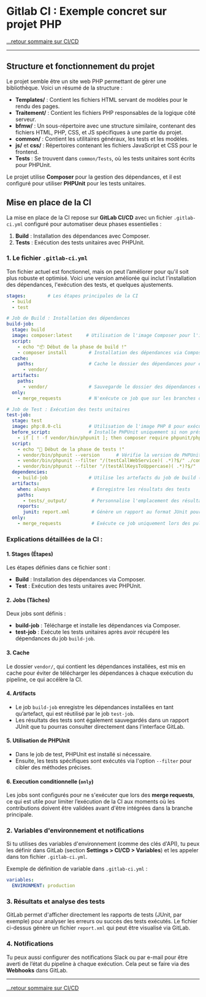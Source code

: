 # Gitlab CI : Exemple concret sur projet PHP

[...retour sommaire sur CI/CD](../menu.md)

---

## Structure et fonctionnement du projet

Le projet semble être un site web PHP permettant de gérer une bibliothèque. Voici un résumé de la structure :

- **Templates/** : Contient les fichiers HTML servant de modèles pour le rendu des pages.
- **Traitement/** : Contient les fichiers PHP responsables de la logique côté serveur.
- **bfmw/** : Un sous-répertoire avec une structure similaire, contenant des fichiers HTML, PHP, CSS, et JS spécifiques à une partie du projet.
- **common/** : Contient les utilitaires généraux, les tests et les modèles.
- **js/** et **css/** : Répertoires contenant les fichiers JavaScript et CSS pour le frontend.
- **Tests** : Se trouvent dans `common/Tests`, où les tests unitaires sont écrits pour PHPUnit.

Le projet utilise **Composer** pour la gestion des dépendances, et il est configuré pour utiliser **PHPUnit** pour les tests unitaires.

## Mise en place de la CI

La mise en place de la CI repose sur **GitLab CI/CD** avec un fichier `.gitlab-ci.yml` configuré pour automatiser deux phases essentielles :
1. **Build** : Installation des dépendances avec Composer.
2. **Tests** : Exécution des tests unitaires avec PHPUnit.

### 1. Le fichier `.gitlab-ci.yml`

Ton fichier actuel est fonctionnel, mais on peut l’améliorer pour qu'il soit plus robuste et optimisé. Voici une version améliorée qui inclut l'installation des dépendances, l'exécution des tests, et quelques ajustements.

```yaml
stages:        # Les étapes principales de la CI
  - build
  - test

# Job de Build : Installation des dépendances
build-job:
  stage: build
  image: composer:latest     # Utilisation de l'image Composer pour l'installation des dépendances
  script:
    - echo "📦 Début de la phase de build !"
    - composer install        # Installation des dépendances via Composer
  cache:
    paths:                    # Cache le dossier des dépendances pour éviter de les re-télécharger
      - vendor/
  artifacts:
    paths:
      - vendor/               # Sauvegarde le dossier des dépendances en tant qu'artefact pour le réutiliser dans d'autres jobs
  only:
    - merge_requests          # N'exécute ce job que sur les branches des pull/merge requests

# Job de Test : Exécution des tests unitaires
test-job:
  stage: test
  image: php:8.0-cli          # Utilisation de l'image PHP 8 pour exécuter les tests
  before_script:              # Installe PHPUnit uniquement si non présent
    - if [ ! -f vendor/bin/phpunit ]; then composer require phpunit/phpunit --dev; fi
  script:
    - echo "🧪 Début de la phase de tests !"
    - vendor/bin/phpunit --version      # Vérifie la version de PHPUnit
    - vendor/bin/phpunit --filter "/(testCallWebService)( .*)?$/" ./common/Tests/WS_UtilTest.php
    - vendor/bin/phpunit --filter "/(testAllKeysToUppercase)( .*)?$/" ./common/Tests/WS_UtilTest.php
  dependencies:
    - build-job               # Utilise les artefacts du job de build (le dossier `vendor/`)
  artifacts:
    when: always               # Enregistre les résultats des tests
    paths:
      - tests/_output/         # Personnalise l'emplacement des résultats
    reports:
      junit: report.xml        # Génère un rapport au format JUnit pour les résultats des tests
  only:
    - merge_requests           # Exécute ce job uniquement lors des pull/merge requests

```

### Explications détaillées de la CI :

#### 1. **Stages (Étapes)**
Les étapes définies dans ce fichier sont :
- **Build** : Installation des dépendances via Composer.
- **Test** : Exécution des tests unitaires avec PHPUnit.

#### 2. **Jobs (Tâches)**
Deux jobs sont définis : 
- **build-job** : Télécharge et installe les dépendances via Composer.
- **test-job** : Exécute les tests unitaires après avoir récupéré les dépendances du job `build-job`.

#### 3. **Cache**
Le dossier `vendor/`, qui contient les dépendances installées, est mis en cache pour éviter de télécharger les dépendances à chaque exécution du pipeline, ce qui accélère la CI.

#### 4. **Artifacts**
- Le job `build-job` enregistre les dépendances installées en tant qu’artefact, qui est réutilisé par le job `test-job`.
- Les résultats des tests sont également sauvegardés dans un rapport JUnit que tu pourras consulter directement dans l'interface GitLab.

#### 5. **Utilisation de PHPUnit**
- Dans le job de test, PHPUnit est installé si nécessaire.
- Ensuite, les tests spécifiques sont exécutés via l'option `--filter` pour cibler des méthodes précises.

#### 6. **Execution conditionnelle (`only`)**
Les jobs sont configurés pour ne s'exécuter que lors des **merge requests**, ce qui est utile pour limiter l’exécution de la CI aux moments où les contributions doivent être validées avant d'être intégrées dans la branche principale.

### 2. Variables d'environnement et notifications

Si tu utilises des variables d'environnement (comme des clés d'API), tu peux les définir dans GitLab (section **Settings > CI/CD > Variables**) et les appeler dans ton fichier `.gitlab-ci.yml`.

Exemple de définition de variable dans `.gitlab-ci.yml` :
```yaml
variables:
  ENVIRONMENT: production
```

### 3. Résultats et analyse des tests
GitLab permet d'afficher directement les rapports de tests (JUnit, par exemple) pour analyser les erreurs ou succès des tests exécutés. Le fichier ci-dessus génère un fichier `report.xml` qui peut être visualisé via GitLab.

### 4. Notifications
Tu peux aussi configurer des notifications Slack ou par e-mail pour être averti de l’état du pipeline à chaque exécution. Cela peut se faire via des **Webhooks** dans GitLab.

---

[...retour sommaire sur CI/CD](../menu.md)
